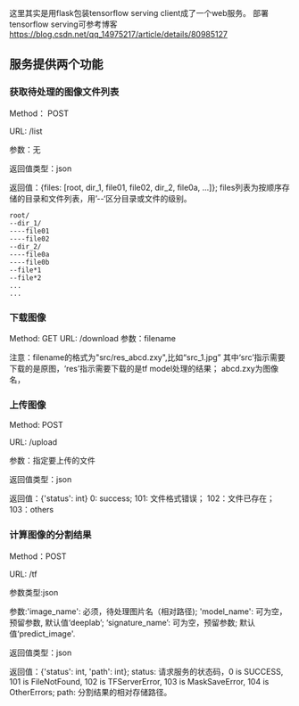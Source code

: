 这里其实是用flask包装tensorflow serving client成了一个web服务。
部署tensorflow serving可参考博客 https://blog.csdn.net/qq_14975217/article/details/80985127
## 服务提供两个功能
### 获取待处理的图像文件列表
Method： POST

URL: /list

参数：无

返回值类型：json

返回值：{files: [root, dir_1, file01, file02, dir_2, file0a, ...]}; files列表为按顺序存储的目录和文件列表，用’--‘区分目录或文件的级别。
```
root/
--dir_1/
----file01
----file02
--dir_2/
----file0a
----file0b
--file*1
--file*2
...
...
```

### 下载图像
Method: GET
URL: /download
参数：filename
    
注意：filename的格式为"src/res_abcd.zxy",比如“src_1.jpg”
其中‘src’指示需要下载的是原图，‘res’指示需要下载的是tf model处理的结果；
abcd.zxy为图像名，

### 上传图像
Method: POST

URL: /upload

参数：指定要上传的文件

返回值类型：json

返回值：{'status': int}
0: success; 101: 文件格式错误； 102：文件已存在； 103：others

### 计算图像的分割结果
Method：POST

URL: /tf

参数类型:json

参数:'image_name': 必须，待处理图片名（相对路径); 'model_name': 可为空，预留参数, 默认值‘deeplab’; ‘signature_name’: 可为空，预留参数; 默认值‘predict_image'.

返回值类型：json

返回值：{'status': int, 'path': int}; 
status: 请求服务的状态码，0 is SUCCESS, 101 is FileNotFound, 102 is TFServerError, 103 is MaskSaveError, 104 is OtherErrors; 
path: 分割结果的相对存储路径。